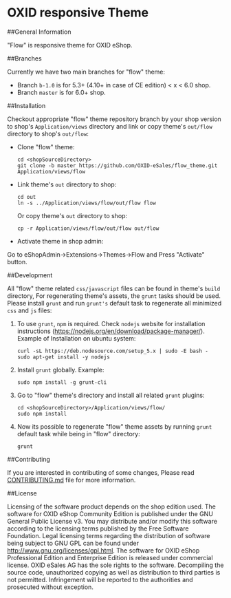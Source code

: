 # OXID responsive Theme

##General Information

"Flow" is responsive theme for OXID eShop.

##Branches

Currently we have two main branches for "flow" theme:

* Branch ``b-1.0`` is for 5.3+ (4.10+ in case of CE edition) < x < 6.0 shop.
* Branch ``master`` is for 6.0+ shop.


##﻿Installation

Checkout appropriate "flow" theme repository branch by your shop version to shop's
``Application/views`` directory and link or copy theme's ``out/flow`` directory to shop's ``out/flow``:

* Clone "flow" theme:

	```
	cd <shopSourceDirectory>
	git clone -b master https://github.com/OXID-eSales/flow_theme.git Application/views/flow
	```

* Link theme's ``out`` directory to shop:

	```
	cd out
	ln -s ../Application/views/flow/out/flow flow
	```
	Or copy theme's ``out`` directory to shop:

	```
	cp -r Application/views/flow/out/flow out/flow
    ```

*  Activate theme in shop admin:

Go to eShopAdmin->Extensions->Themes->Flow and Press "Activate" button.

##Development

All "flow" theme related ``css/javascript`` files can be found in theme's ``build`` directory,
For regenerating theme's assets, the ``grunt`` tasks should be used. Please install ``grunt`` and
run ``grunt's`` default task to regenerate all minimized ``css`` and ``js`` files:

1. To use ``grunt``, ``npm`` is required. Check ``nodejs`` website for installation
instructions (https://nodejs.org/en/download/package-manager/). Example of
Installation on ubuntu system:

	```
	curl -sL https://deb.nodesource.com/setup_5.x | sudo -E bash -
	sudo apt-get install -y nodejs
	```

2. Install ``grunt`` globally. Example:

	```
    sudo npm install -g grunt-cli
    ```

3. Go to "flow" theme's directory and install all related ``grunt`` plugins:

	```
    cd <shopSourceDirectory>/Application/views/flow/
    sudo npm install
    ```

4. Now its possible to regenerate "flow" theme assets by running ``grunt`` default
task while being in "flow" directory:

	```
	grunt
	```

##Contributing

If you are interested in contributing of some changes, Please read [CONTRIBUTING.md](CONTRIBUTING.md) file for more information.

##License

Licensing of the software product depends on the shop edition used. The software for OXID eShop Community Edition is published under the GNU General Public License v3. You may distribute and/or modify this software according to the licensing terms published by the Free Software Foundation. Legal licensing terms regarding the distribution of software being subject to GNU GPL can be found under http://www.gnu.org/licenses/gpl.html. The software for OXID eShop Professional Edition and Enterprise Edition is released under commercial license. OXID eSales AG has the sole rights to the software. Decompiling the source code, unauthorized copying as well as distribution to third parties is not permitted. Infringement will be reported to the authorities and prosecuted without exception.
